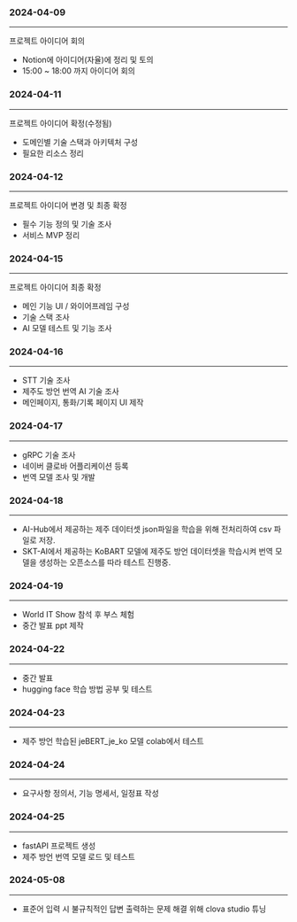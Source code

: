 ### 2024-04-09
---
  
프로젝트 아이디어 회의

- Notion에 아이디어(자율)에 정리 및 토의
- 15:00 ~ 18:00 까지 아이디어 회의


  
### 2024-04-11
---
  
프로젝트 아이디어 확정(수정됨)

- 도메인별 기술 스택과 아키텍처 구성
- 필요한 리소스 정리


  
### 2024-04-12
---
  
프로젝트 아이디어 변경 및 최종 확정

- 필수 기능 정의 및 기술 조사
- 서비스 MVP 정리

 
  
### 2024-04-15
---
  
프로젝트 아이디어 최종 확정

- 메인 기능 UI / 와이어프레임 구성
- 기술 스택 조사
- AI 모델 테스트 및 기능 조사


  
### 2024-04-16
---
  
- STT 기술 조사
- 제주도 방언 번역 AI 기술 조사  
- 메인페이지, 통화/기록 페이지 UI 제작
  
  
### 2024-04-17
---
- gRPC 기술 조사
- 네이버 클로바 어플리케이션 등록  
- 번역 모델 조사 및 개발


### 2024-04-18
---
- AI-Hub에서 제공하는 제주 데이터셋 json파일을 학습을 위해 전처리하여 csv 파일로 저장.
- SKT-AI에서 제공하는 KoBART 모델에 제주도 방언 데이터셋을 학습시켜 번역 모델을 생성하는 오픈소스를 따라 테스트 진행중. 


### 2024-04-19
---
- World IT Show 참석 후 부스 체험
- 중간 발표 ppt 제작

### 2024-04-22
---
- 중간 발표
- hugging face 학습 방법 공부 및 테스트

### 2024-04-23
---
- 제주 방언 학습된 jeBERT_je_ko 모델 colab에서 테스트


### 2024-04-24
---
- 요구사항 정의서, 기능 명세서, 일정표 작성

### 2024-04-25
---
- fastAPI 프로젝트 생성
- 제주 방언 번역 모델 로드 및 테스트

### 2024-05-08
---
- 표준어 입력 시 불규칙적인 답변 출력하는 문제 해결 위해 clova studio 튜닝
